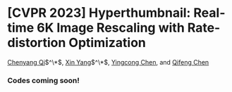 # [CVPR 2023] Hyperthumbnail: Real-time 6K Image Rescaling with Rate-distortion Optimization

[Chenyang Qi](https://chenyangqiqi.github.io/)$^\*$, [Xin Yang](https://www.linkedin.com/in/abnervictor/)$^\*$, [Yingcong Chen](https://www.yingcong.me), and [Qifeng Chen](https://cqf.io)



### Codes coming soon!
